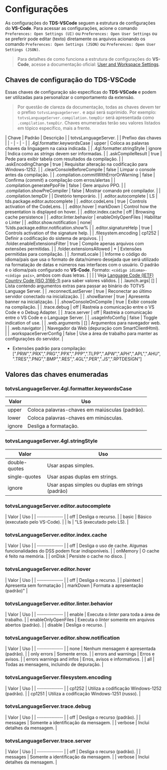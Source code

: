 # Configurações

As configurações do **TDS-VSCode** seguem a estrutura de configurações do **VS-Code**. Para acessar as configurações, acione o comando `Preferences: Open Settings (UI)` ou `Preferences: Open User Settings` ou se preferir pode editar (texto) diretamente os arquivos acionando os comando `Preferences: Open Settings (JSON)` ou `Preferences: Open User Settings (JSON)`.

> Para detalhes de como funciona a estrutura de configurações do **VS-Code**, acesse a documentação oficial: [User and Workspace Settings](https://code.visualstudio.com/docs/getstarted/settings).

## Chaves de configuração do **TDS-VSCode**

Essas chaves de configuração são específicas do **TDS-VSCode** e podem ser utilizadas para personalizar o comportamento da extensão.

> Por questão de clareza da documentação, todas as chaves devem ter o prefixo `totvsLanguageServer.` e aqui será suprimido. Por exemplo: ``totvsLanguageServer.compilation.tempDir`` será apresentada como ``.compilation.tempDir``.
> Chaves enumeradas terão seu valores listados em tópico específico, mais a frente.

<!-- Manter as linhas desta tabela em ordem alfabética -->
| Chave | Padrão | Descrição  |
| totvsLanguageServer. | | Prefixo das chaves  |
| - | - | - |
| .4gl.formatter.keywordsCase | upper | Coloca as palavras chaves da linguagem na caixa indicada. |
| .4gl.formatter.stringStyle | ignore | Indica como as _strings_ devem ser informadas. |
| .askCompileResult | true | Pede para exibir tabela com resultados da compilação. |
| .askEncodingChange  | true | Requisitar alteração na codificação para Windows-1252. |
| .clearConsoleBeforeCompile | false | Limpar o console antes da compilação. |
| .compilation.commitWithErrorOrWarning | false | Confirma (_commit_) a compilação com erros/alertas |
| .compilation.generatePpoFile | false | Gere arquivo PPO. |
| .compilation.showPreCompiler | false | Mostrar comando pré compilador. |
| .compilation.tempDir | |  Diretório temporário. |
| .editor.autocomplete | LS | tds.package.editor.autocomplete |
| .editor.codeLens | true | Controls activation of the CodeLens. |
| .editor.hover | markDown | Control how the presentation is displayed on hover. |
| .editor.index.cache | off | Browsing cache persistence |
| .editor.linter.behavior | enableOnlyOpenFiles | Habilitar o Linter |
| .editor.show.notification | none| %tds.package.editor.notification.show% |
| .editor.signatureHelp | true | Controls activation of the signature help. |
| .filesystem.encoding | cp1252 | Definir a codificação do sistema de arquivos. |
| .folder.enableExtensionsFilter | true | Compile apenas arquivos com extensões permitidas. |
| .folder.extensionsAllowed | \* | Extensões permitidas para compilação. |
| <a name="totvsLanguageServer.formatLocale"></a>.formatLocale | | Informe o código do idioma/país que usa o formato de data/número desejada que será utilizado na formatação de datas e números nas interfaces com o usuário. O padrão é o idioma/país configurado no **VS-Code**. Formato: `<código idioma>-<código país>`, ambos com duas letras. |
| | | Veja [Language Code (IETF)](https://en.wikipedia.org/wiki/IETF_language_tag) [Country Code (ISO 3166-1)](https://en.wikipedia.org/wiki/List_of_ISO_3166_country_codes) para saber valores válidos. |
| .launch.args| [] | Lista contendo argumentos extras para passar ao binário do TOTVS Language Server. |
| .reconnectLastServer | true | Reconectar ao último servidor conectado na inicialização. |
| .showBanner | true | Apresenta banner na inicialização. |
| .showConsoleOnCompile | true | Exibir console na compilação. |
| .trace.debug | off | Rastreia a comunicação entre o VS Code e o Debug Adapter. |
| .trace.server | off | Rastreia a comunicação entre o VS Code e o Language Server. |
| .usageInfoConfig | false | Toggle indication of use. |
| .web.arguments | [] | Argumentos para navegador web. |
| .web.navigator | | Navegador da Web (depuração com SmartClientHtml). |
| .workspaceServerConfig | false | Use a área de trabalho para manter as configurações do servidor. |

* Extensões padrão para compilação: \[".PRW",".PRX",".PRG",".PPX",".PPP",".TLPP",".APW",".APH",".APL",".AHU",".TRES",".PNG",".BMP",".RES",".4GL",".PER",".JS",".RPTDESIGN"\]

## Valores das chaves enumeradas

### totvsLanguageServer.4gl.formatter.keywordsCase

| Valor  | Uso                                                               |
| ------ | ----------------------------------------------------------------- |
| upper  | Coloca palavras-chaves em maiúsculas (padrão). |
| lower  | Coloca palavras-chaves em minúsculas.  |
| ignore | Desliga a formatação. |

### totvsLanguageServer.4gl.stringStyle

| Valor         | Uso                                                               |
| ------------- | ----------------------------------------------------------------- |
| double-quotes | Usar aspas simples. |
| single-quotes | Usar aspas duplas em strings. |
| ignore        | Usar aspas simples ou duplas em strings (padrão) |

### totvsLanguageServer.editor.autocomplete

| Valor         | Uso                                                               |
| ------------- |
| off   | Desliga o recurso. |
| basic | Básico (executado pelo VS-Code). |
| ls    | "LS (executado pelo LS). |

### totvsLanguageServer.editor.index.cache

| Valor         | Uso                                                               |
| ------------- |
| off   | Desliga o uso de cache. Algumas funcionalidades do DSS podem ficar indisponíveis.  |
| onMemory   | O cache é feito na memória.  |
| onDisk   | Persiste o cache no disco. |

### totvsLanguageServer.editor.hover

| Valor         | Uso                                                               |
| ------------- |
| off | Desliga o recurso. |
| plaintext | Apresenta sem formatação |
| markDown | Formata a apresentação (padrão)" |

### totvsLanguageServer.editor.linter.behavior

| Valor         | Uso                                                               |
| ------------- |
| enable | Executa o _linter_ para toda a área de trabalho. |
| enableOnlyOpenFiles | Executa o _linter_ somente em arquivos abertos (padrão). |
| disable | Desliga o recurso. |

### totvsLanguageServer.editor.show.notification

| Valor         | Uso                                                               |
| ------------- |
| none | Nenhum mensagem é apresentada (padrão). |
| only errors | Somente erros. |
| errors and warnings | Erros e avisos. |
| errors warnings and infos | Erros, avisos e informativos. |
| all | Todas as mensagens, incluindo de depuração. |

### totvsLanguageServer.filesystem.encoding

| Valor         | Uso                                                               |
| ------------- |
| cp1252 | Utiliza a codificação Windows-1252 (padrão). |
| cp1251 | Utiliza a codificação Windows-1251 (russo). |

### totvsLanguageServer.trace.debug

| Valor         | Uso                                                               |
| ------------- |
| off | Desliga o recurso (padrão). |
| messages | Somente a identificação da mensagem. |
| verbose | Inclui detalhes da mensagem. |

### totvsLanguageServer.trace.server

| Valor         | Uso                                                               |
| ------------- |
| off | Desliga o recurso (padrão). |
| messages | Somente a identificação da mensagem. |
| verbose | Inclui detalhes da mensagem. |
